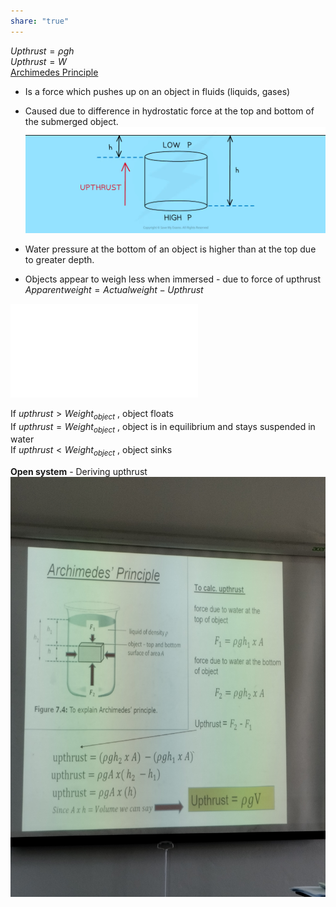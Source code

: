 ```yaml
---  
share: "true"  
---  
```

$Upthrust = \rho gh$  
$Upthrust = W$  
[Archimedes Principle](Archimedes%20Principle)  
  
- Is a force which pushes up on an object in fluids (liquids, gases)  
- Caused due to difference in hydrostatic force at the top and bottom of the submerged object.  
![derive formula for hydrostatic press.png](../Images/derive%20formula%20for%20hydrostatic%20press.png)  
- Water pressure at the bottom of an object is higher than at the top due to greater depth.  
  
  
- Objects appear to weigh less when immersed - due to force of upthrust  
$Apparent weight = Actual weight - Upthrust$  
  
![Weight](Weight.md)  
  
If $upthrust > Weight_{object}$ , object floats  
If $upthrust = Weight_{object}$ , object is in equilibrium and stays suspended in water  
If $upthrust < Weight_{object}$ , object sinks  
  
**Open system** - Deriving upthrust  
![Archimedes' Principle.jpg](../Images/Archimedes'%20Principle.jpg)  
